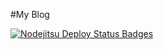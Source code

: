#My Blog

[![Nodejitsu Deploy Status Badges](https://webhooks.nodejitsu.com/nodejitsu/handbook.png)](https://webops.nodejitsu.com#treasonx/webhooks)

